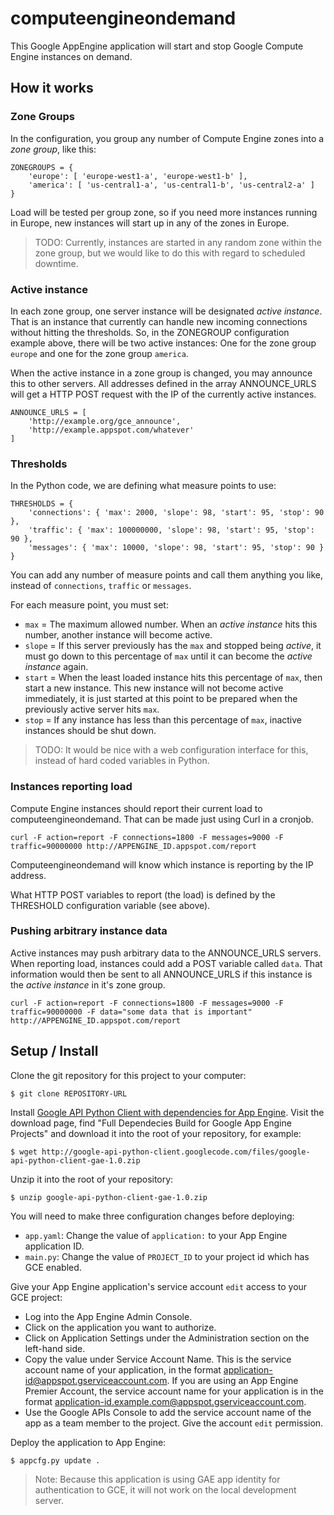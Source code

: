 computeengineondemand
=====================

This Google AppEngine application will start and stop Google Compute Engine instances on demand.

How it works
------------

### Zone Groups

In the configuration, you group any number of Compute Engine zones into a *zone group*, like this:

	ZONEGROUPS = {
		'europe': [ 'europe-west1-a', 'europe-west1-b' ],
		'america': [ 'us-central1-a', 'us-central1-b', 'us-central2-a' ]
	}

Load will be tested per group zone, so if you need more instances running in Europe, new instances will start up in any of the zones in Europe.

> TODO: Currently, instances are started in any random zone within the zone group, but we would like to do this with regard to scheduled downtime.

### Active instance

In each zone group, one server instance will be designated *active instance*. That is an instance that currently can handle new incoming connections without hitting the thresholds. So, in the ZONEGROUP configuration example above, there will be two active instances: One for the zone group `europe` and one for the zone group `america`.

When the active instance in a zone group is changed, you may announce this to other servers. All addresses defined in the array ANNOUNCE_URLS will get a HTTP POST request with the IP of the currently active instances.

	ANNOUNCE_URLS = [
		'http://example.org/gce_announce',
		'http://example.appspot.com/whatever'
	]

### Thresholds

In the Python code, we are defining what measure points to use:

	THRESHOLDS = {
		'connections': { 'max': 2000, 'slope': 98, 'start': 95, 'stop': 90 },
		'traffic': { 'max': 100000000, 'slope': 98, 'start': 95, 'stop': 90 },
		'messages': { 'max': 10000, 'slope': 98, 'start': 95, 'stop': 90 }
	}

You can add any number of measure points and call them anything you like, instead of `connections`, `traffic` or `messages`.

For each measure point, you must set:

* `max` = The maximum allowed number. When an *active instance* hits this number, another instance will become active.
* `slope` = If this server previously has the `max` and stopped being *active*, it must go down to this percentage of `max` until it can become the *active instance* again.
* `start` = When the least loaded instance hits this percentage of `max`, then start a new instance. This new instance will not become active immediately, it is just started at this point to be prepared when the previously active server hits `max`.
* `stop` = If any instance has less than this percentage of `max`, inactive instances should be shut down.

> TODO: It would be nice with a web configuration interface for this, instead of hard coded variables in Python.

### Instances reporting load

Compute Engine instances should report their current load to computeengineondemand. That can be made just using Curl in a cronjob.

	curl -F action=report -F connections=1800 -F messages=9000 -F traffic=90000000 http://APPENGINE_ID.appspot.com/report

Computeengineondemand will know which instance is reporting by the IP address.

What HTTP POST variables to report (the load) is defined by the THRESHOLD configuration variable (see above).

### Pushing arbitrary instance data

Active instances may push arbitrary data to the ANNOUNCE_URLS servers. When reporting load, instances could add a POST variable called `data`. That information would then be sent to all ANNOUNCE_URLS if this instance is the *active instance* in it's zone group.

	curl -F action=report -F connections=1800 -F messages=9000 -F traffic=90000000 -F data="some data that is important" http://APPENGINE_ID.appspot.com/report

Setup / Install
---------------

Clone the git repository for this project to your computer:

	$ git clone REPOSITORY-URL

Install [Google API Python Client with dependencies for App Engine](http://code.google.com/p/google-api-python-client/downloads/list).
Visit the download page, find "Full Dependecies Build for Google App Engine Projects" and download it into the root of your repository, for example:

	$ wget http://google-api-python-client.googlecode.com/files/google-api-python-client-gae-1.0.zip

Unzip it into the root of your repository:

	$ unzip google-api-python-client-gae-1.0.zip

You will need to make three configuration changes before deploying:

* `app.yaml`: Change the value of `application:` to your App Engine application ID.
* `main.py`: Change the value of `PROJECT_ID` to your project id which has GCE enabled.

Give your App Engine application's service account `edit` access to your GCE project:

* Log into the App Engine Admin Console.
* Click on the application you want to authorize.
* Click on Application Settings under the Administration section on the left-hand side.
* Copy the value under Service Account Name. This is the service account name of your application, in the format application-id@appspot.gserviceaccount.com. If you are using an App Engine Premier Account, the service account name for your application is in the format application-id.example.com@appspot.gserviceaccount.com.
* Use the Google APIs Console to add the service account name of the app as a team member to the project. Give the account `edit` permission.

Deploy the application to App Engine:

	$ appcfg.py update .

> Note: Because this application is using GAE app identity for authentication to GCE, it will not work on the local development server.


